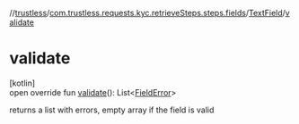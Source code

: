 //[trustless](../../../index.md)/[com.trustless.requests.kyc.retrieveSteps.steps.fields](../index.md)/[TextField](index.md)/[validate](validate.md)

# validate

[kotlin]\
open override fun [validate](validate.md)(): List&lt;[FieldError](../-field-error/index.md)&gt;

returns a list with errors, empty array if the field is valid
